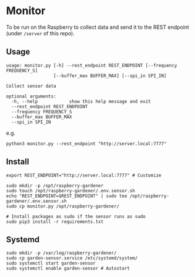 # Monitor

To be run on the Raspberry to collect data and send it to the REST endpoint (under `/server` of this repo).

## Usage
```
usage: monitor.py [-h] --rest_endpoint REST_ENDPOINT [--frequency FREQUENCY_S]
                  [--buffer_max BUFFER_MAX] [--spi_in SPI_IN]

Collect sensor data

optional arguments:
  -h, --help            show this help message and exit
  --rest_endpoint REST_ENDPOINT
  --frequency FREQUENCY_S
  --buffer_max BUFFER_MAX
  --spi_in SPI_IN
```

e.g.

```
python3 monitor.py --rest_endpoint "http://server.local:7777"
```

## Install
```
export REST_ENDPOINT="http://server.local:7777" # Customize

sudo mkdir -p /opt/raspberry-gardener
sudo touch /opt/raspberry-gardener/.env.sensor.sh
echo "REST_ENDPOINT=$REST_ENDPOINT" | sudo tee /opt/raspberry-gardener/.env.sensor.sh
sudo cp monitor.py /opt/raspberry-gardener/

# Install packages as sudo if the sensor runs as sudo
sudo pip3 install -r requirements.txt
```

## Systemd
```
sudo mkdir -p /var/log/raspberry-gardener/
sudo cp garden-sensor.service /etc/systemd/system/
sudo systemctl start garden-sensor
sudo systemctl enable garden-sensor # Autostart
```
